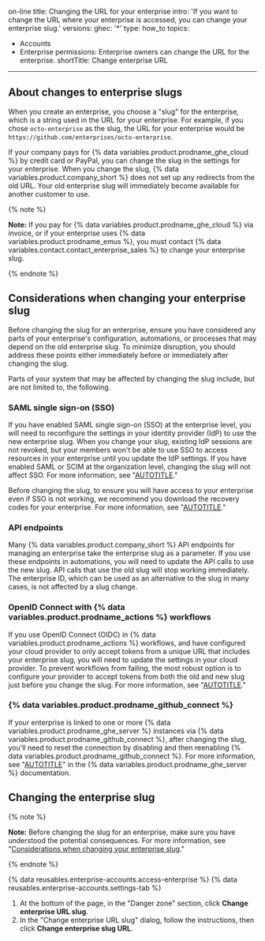 on-line 
title: Changing the URL for your enterprise
intro: 'If you want to change the URL where your enterprise is accessed, you can change your enterprise slug.'
versions:
  ghec: '*'
type: how_to
topics:
  - Accounts
  - Enterprise
permissions: Enterprise owners can change the URL for the enterprise.
shortTitle: Change enterprise URL
---

## About changes to enterprise slugs

When you create an enterprise, you choose a "slug" for the enterprise, which is a string used in the URL for your enterprise. For example, if you chose `octo-enterprise` as the slug, the URL for your enterprise would be `https://github.com/enterprises/octo-enterprise`.

If your company pays for {% data variables.product.prodname_ghe_cloud %} by credit card or PayPal, you can change the slug in the settings for your enterprise. When you change the slug, {% data variables.product.company_short %} does not set up any redirects from the old URL. Your old enterprise slug will immediately become available for another customer to use.

{% note %}

**Note:** If you pay for {% data variables.product.prodname_ghe_cloud %} via invoice, or if your enterprise uses {% data variables.product.prodname_emus %}, you must contact {% data variables.contact.contact_enterprise_sales %} to change your enterprise slug.

{% endnote %}

## Considerations when changing your enterprise slug

Before changing the slug for an enterprise, ensure you have considered any parts of your enterprise's configuration, automations, or processes that may depend on the old enterprise slug. To minimize disruption, you should address these points either immediately before or immediately after changing the slug.

Parts of your system that may be affected by changing the slug include, but are not limited to, the following.

### SAML single sign-on (SSO)

If you have enabled SAML single sign-on (SSO) at the enterprise level, you will need to reconfigure the settings in your identity provider (IdP) to use the new enterprise slug. When you change your slug, existing IdP sessions are not revoked, but your members won't be able to use SSO to access resources in your enterprise until you update the IdP settings. If you have enabled SAML or SCIM at the organization level, changing the slug will not affect SSO. For more information, see "[AUTOTITLE](/admin/identity-and-access-management/using-saml-for-enterprise-iam/configuring-saml-single-sign-on-for-your-enterprise)."

Before changing the slug, to ensure you will have access to your enterprise even if SSO is not working, we recommend you download the recovery codes for your enterprise. For more information, see "[AUTOTITLE](/admin/identity-and-access-management/managing-recovery-codes-for-your-enterprise/downloading-your-enterprise-accounts-single-sign-on-recovery-codes)."

### API endpoints

Many {% data variables.product.company_short %} API endpoints for managing an enterprise take the enterprise slug as a parameter. If you use these endpoints in automations, you will need to update the API calls to use the new slug. API calls that use the old slug will stop working immediately. The enterprise ID, which can be used as an alternative to the slug in many cases, is not affected by a slug change.

### OpenID Connect  with {% data variables.product.prodname_actions %} workflows

If you use OpenID Connect (OIDC) in {% data variables.product.prodname_actions %} workflows, and have configured your cloud provider to only accept tokens from a unique URL that includes your enterprise slug, you will need to update the settings in your cloud provider. To prevent workflows from failing, the most robust option is to configure your provider to accept tokens from both the old and new slug just before you change the slug. For more information, see "[AUTOTITLE](/actions/deployment/security-hardening-your-deployments/about-security-hardening-with-openid-connect#customizing-the-issuer-value-for-an-enterprise)."

### {% data variables.product.prodname_github_connect %}

If your enterprise is linked to one or more {% data variables.product.prodname_ghe_server %} instances via {% data variables.product.prodname_github_connect %}, after changing the slug, you'll need to reset the connection by disabling and then reenabling {% data variables.product.prodname_github_connect %}. For more information, see "[AUTOTITLE](/enterprise-server@latest/admin/configuration/configuring-github-connect/managing-github-connect)" in the {% data variables.product.prodname_ghe_server %} documentation.

## Changing the enterprise slug

{% note %}

**Note:** Before changing the slug for an enterprise, make sure you have understood the potential consequences. For more information, see "[Considerations when changing your enterprise slug](#considerations-when-changing-your-enterprise-slug)."

{% endnote %}

{% data reusables.enterprise-accounts.access-enterprise %}
{% data reusables.enterprise-accounts.settings-tab %}

1. At the bottom of the page, in the "Danger zone" section, click **Change enterprise URL slug**.
1. In the "Change enterprise URL slug" dialog, follow the instructions, then click **Change enterprise slug URL**.
